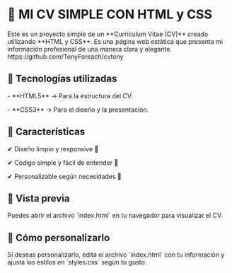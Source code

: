 <H1>📄 MI CV SIMPLE CON HTML y CSS</H1>
Este es un proyecto simple de un **Currículum Vitae (CV)** creado utilizando **HTML y CSS**. Es una página web estática que presenta mi información profesional de una manera clara y elegante.
https://github.com/TonyForeach/cvtony

<h2>🚀 Tecnologías utilizadas</h2>
<p>- **HTML5** → Para la estructura del CV.</p>
<p>- **CSS3** → Para el diseño y la presentación.</p>

<h2>🎨 Características</h2>
<p>✔ Diseño limpio y responsive 📱</p>
<p>✔ Código simple y fácil de entender 📝</p>
<p>✔ Personalizable según necesidades 🎯</p>
 
<h2>📸 Vista previa</h2>
<p>Puedes abrir el archivo `index.html` en tu navegador para visualizar el CV.</p>

<h2>🔧 Cómo personalizarlo</h2>
<p>Si deseas personalizarlo, edita el archivo `index.html` con tu información y ajusta los estilos en `styles.css` según tu gusto.</p>
